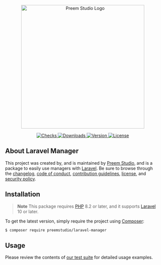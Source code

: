 <p align="center">
    <a href="https://preem.studio" target="_blank">
        <img src="https://raw.githubusercontent.com/PreemStudio/assets/main/logo-text.svg" width="400" alt="Preem Studio Logo" />
    </a>
</p>

<p align="center">
    <a href="https://github.com/PreemStudio/laravel-manager/actions">
        <img src="https://badge.sh/github/check-runs/PreemStudio/laravel-manager" alt="Checks" />
    </a>
    <a href="https://packagist.org/packages/preemstudio/laravel-manager">
        <img src="https://badge.sh/packagist/downloads/PreemStudio/laravel-manager" alt="Downloads" />
    </a>
    <a href="https://packagist.org/packages/preemstudio/laravel-manager">
        <img src="https://badge.sh/packagist/version/PreemStudio/laravel-manager" alt="Version" />
    </a>
    <a href="https://packagist.org/packages/preemstudio/laravel-manager">
        <img src="https://badge.sh/packagist/license/PreemStudio/laravel-manager" alt="License" />
    </a>
</p>

## About Laravel Manager

This project was created by, and is maintained by [Preem Studio](https://github.com/PreemStudio), and is a package to easily use managers with [Laravel](https://laravel.com/). Be sure to browse through the [changelog](CHANGELOG.md), [code of conduct](.github/CODE_OF_CONDUCT.md), [contribution guidelines](.github/CONTRIBUTING.md), [license](LICENSE), and [security policy](.github/SECURITY.md).

## Installation

> **Note**
> This package requires [PHP](https://www.php.net/) 8.2 or later, and it supports [Laravel](https://laravel.com/) 10 or later.

To get the latest version, simply require the project using [Composer](https://getcomposer.org/):

```bash
$ composer require preemstudio/laravel-manager
```

## Usage

Please review the contents of [our test suite](/tests) for detailed usage examples.
